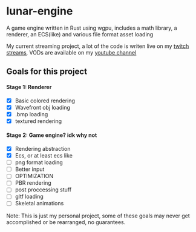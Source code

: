 # lunar-engine 
A game engine written in Rust using wgpu, includes a math library, a renderer, an ECS(like) and various file format asset loading

My current streaming project, a lot of the code is writen live on my [twitch streams](https://twitch.tv/ciubix8513), VODs are available on my [youtube channel](https://youtube.com/@ciubix8513)

## Goals for this project
#### Stage 1: Renderer
- [x] Basic colored rendering
- [x] Wavefront obj loading
- [x] .bmp loading
- [x] textured rendering
#### Stage 2: Game engine? idk why not 
- [x] Rendering abstraction
- [x] Ecs, or at least ecs like
- [ ] png format loading
- [ ] Better input
- [ ] OPTIMIZATION
- [ ] PBR rendering 
- [ ] post proccessing stuff
- [ ] gltf loading
- [ ] Skeletal animations

Note: This is just my personal project, some of these goals may never get accomplished or be rearranged, no guarantees. 
  
